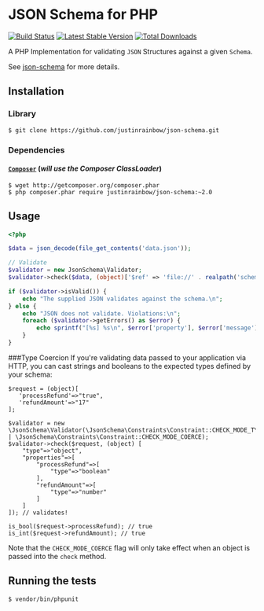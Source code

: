 # JSON Schema for PHP

[![Build Status](https://travis-ci.org/justinrainbow/json-schema.svg?branch=master)](https://travis-ci.org/justinrainbow/json-schema)
[![Latest Stable Version](https://poser.pugx.org/justinrainbow/json-schema/v/stable.png)](https://packagist.org/packages/justinrainbow/json-schema)
[![Total Downloads](https://poser.pugx.org/justinrainbow/json-schema/downloads.png)](https://packagist.org/packages/justinrainbow/json-schema)

A PHP Implementation for validating `JSON` Structures against a given `Schema`.

See [json-schema](http://json-schema.org/) for more details.

## Installation

### Library

    $ git clone https://github.com/justinrainbow/json-schema.git

### Dependencies

#### [`Composer`](https://github.com/composer/composer) (*will use the Composer ClassLoader*)

    $ wget http://getcomposer.org/composer.phar
    $ php composer.phar require justinrainbow/json-schema:~2.0

## Usage

```php
<?php

$data = json_decode(file_get_contents('data.json'));

// Validate
$validator = new JsonSchema\Validator;
$validator->check($data, (object)['$ref' => 'file://' . realpath('schema.json')]);

if ($validator->isValid()) {
    echo "The supplied JSON validates against the schema.\n";
} else {
    echo "JSON does not validate. Violations:\n";
    foreach ($validator->getErrors() as $error) {
        echo sprintf("[%s] %s\n", $error['property'], $error['message']);
    }
}
```
###Type Coercion
If you're validating data passed to your application via HTTP, you can cast strings and booleans to the expected types defined by your schema:
```
$request = (object)[
   'processRefund'=>"true",
   'refundAmount'=>"17"
];

$validator = new \JsonSchema\Validator(\JsonSchema\Constraints\Constraint::CHECK_MODE_TYPE_CAST | \JsonSchema\Constraints\Constraint::CHECK_MODE_COERCE);
$validator->check($request, (object) [
    "type"=>"object",
    "properties"=>[
        "processRefund"=>[
            "type"=>"boolean"
        ],
        "refundAmount"=>[
            "type"=>"number"
        ]
    ]
]); // validates!

is_bool($request->processRefund); // true
is_int($request->refundAmount); // true
```

Note that the ```CHECK_MODE_COERCE``` flag will only take effect when an object is passed into the ```check``` method.

## Running the tests

    $ vendor/bin/phpunit
